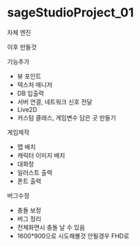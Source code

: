 # sageStudioProject_01

자체 엔진

이후 만들것

기능추가
 - 뷰 포인트
 - 텍스처 매니저
 - DB 입출력
 - 서버 연결, 네트워크 신호 전달
 - Live2D 
 - 커스텀 클래스, 게임변수 담은 곳 만들기
 
게임제작
 - 맵 배치
 - 캐릭터 이미지 배치
 - 대화창
 - 일러스트 출력
 - 폰트 출력

버그수정
 - 충돌 보정
 - 버그 정리
 - 전체화면시 충돌 날 수 있음
 - 1600*900으로 시도해볼것 안될경우 FHD로
